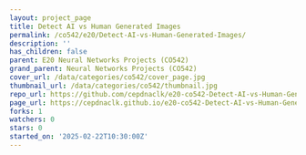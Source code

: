```yaml
---
layout: project_page
title: Detect AI vs Human Generated Images
permalink: /co542/e20/Detect-AI-vs-Human-Generated-Images/
description: ''
has_children: false
parent: E20 Neural Networks Projects (CO542)
grand_parent: Neural Networks Projects (CO542)
cover_url: /data/categories/co542/cover_page.jpg
thumbnail_url: /data/categories/co542/thumbnail.jpg
repo_url: https://github.com/cepdnaclk/e20-co542-Detect-AI-vs-Human-Generated-Images
page_url: https://cepdnaclk.github.io/e20-co542-Detect-AI-vs-Human-Generated-Images
forks: 1
watchers: 0
stars: 0
started_on: '2025-02-22T10:30:00Z'
---
```


